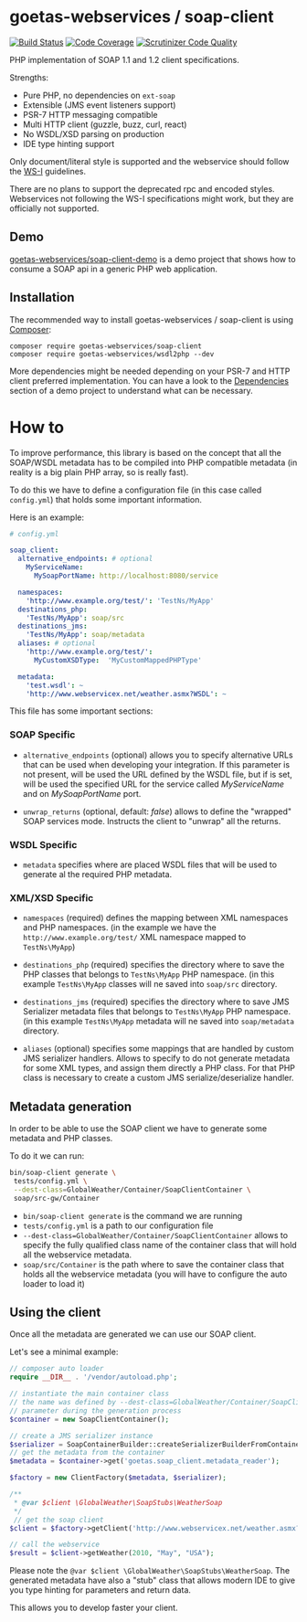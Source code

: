 # goetas-webservices / soap-client

[![Build Status](https://travis-ci.org/goetas-webservices/soap-client.svg?branch=master)](https://travis-ci.org/goetas-webservices/soap-client)
[![Code Coverage](https://scrutinizer-ci.com/g/goetas-webservices/soap-client/badges/coverage.png?b=master)](https://scrutinizer-ci.com/g/goetas-webservices/soap-client/?branch=master)
[![Scrutinizer Code Quality](https://scrutinizer-ci.com/g/goetas-webservices/soap-client/badges/quality-score.png?b=master)](https://scrutinizer-ci.com/g/goetas-webservices/soap-client/?branch=master)


PHP implementation of SOAP 1.1 and 1.2 client specifications.

Strengths: 

- Pure PHP, no dependencies on `ext-soap`
- Extensible (JMS event listeners support)
- PSR-7 HTTP messaging compatible 
- Multi HTTP client (guzzle, buzz, curl, react)
- No WSDL/XSD parsing on production
- IDE type hinting support

Only document/literal style is supported and the webservice should follow
the [WS-I](https://en.wikipedia.org/wiki/WS-I_Basic_Profile) guidelines.

There are no plans to support the deprecated rpc and encoded styles.
Webservices not following the WS-I specifications might work, but they are officially not supported.

## Demo 

[goetas-webservices/soap-client-demo](https://github.com/goetas-webservices/soap-client-demo) is a demo project
that shows how to consume a SOAP api in a generic PHP web application.


Installation
-----------

The recommended way to install goetas-webservices / soap-client is using [Composer](https://getcomposer.org/):


```
composer require goetas-webservices/soap-client
composer require goetas-webservices/wsdl2php --dev
```

More dependencies might be needed depending on your PSR-7 and HTTP client preferred implementation.
You can have a look to the [Dependencies](https://github.com/goetas-webservices/soap-client-demo#dependencies) section 
of a demo project to understand what can be necessary.

# How to

To improve performance, this library is based on the concept that all the SOAP/WSDL 
metadata has to be compiled into PHP compatible metadata (in reality is a big plain PHP array,
so is really fast).

To do this we have to define a configuration file (in this case called `config.yml`) that
holds some important information. 

Here is an example:

```yml
# config.yml

soap_client:
  alternative_endpoints: # optional
    MyServiceName:
      MySoapPortName: http://localhost:8080/service

  namespaces:
    'http://www.example.org/test/': 'TestNs/MyApp'
  destinations_php:
    'TestNs/MyApp': soap/src
  destinations_jms:
    'TestNs/MyApp': soap/metadata
  aliases: # optional
    'http://www.example.org/test/':
      MyCustomXSDType:  'MyCustomMappedPHPType'

  metadata:
    'test.wsdl': ~
    'http://www.webservicex.net/weather.asmx?WSDL': ~
```

This file has some important sections: 

### SOAP Specific
* `alternative_endpoints` (optional) allows you to specify alternative URLs that can be used
 when developing your integration. 
 If this parameter is not present, will be used the URL defined by the WSDL file, 
 but if is set, will be used the specified URL for the service called 
 *MyServiceName* and on *MySoapPortName* port.


* `unwrap_returns` (optional, default: *false*) allows to define the "wrapped" SOAP services mode. 
 Instructs the client to "unwrap" all the returns.

### WSDL Specific

* `metadata` specifies where are placed WSDL files that will be used to generate al the required PHP metadata.

 
### XML/XSD Specific
 
* `namespaces` (required) defines the mapping between XML namespaces and PHP namespaces.
 (in the example we have the `http://www.example.org/test/` XML namespace mapped to `TestNs\MyApp`)


* `destinations_php` (required) specifies the directory where to save the PHP classes that belongs to 
 `TestNs\MyApp` PHP namespace. (in this example `TestNs\MyApp` classes will ne saved into `soap/src` directory.
 

* `destinations_jms` (required) specifies the directory where to save JMS Serializer metadata files 
 that belongs to `TestNs\MyApp` PHP namespace. 
 (in this example `TestNs\MyApp` metadata will ne saved into `soap/metadata` directory.
 
 
* `aliases` (optional) specifies some mappings that are handled by custom JMS serializer handlers.
 Allows to specify to do not generate metadata for some XML types, and assign them directly a PHP class.
 For that PHP class is necessary to create a custom JMS serialize/deserialize handler.
 
 
 
## Metadata generation
 
In order to be able to use the SOAP client we have to generate some metadata and PHP classes.
 
To do it we can run:

```sh
bin/soap-client generate \
 tests/config.yml \
 --dest-class=GlobalWeather/Container/SoapClientContainer \
 soap/src-gw/Container 
```


* `bin/soap-client generate` is the command we are running
* `tests/config.yml` is a path to our configuration file
* `--dest-class=GlobalWeather/Container/SoapClientContainer` allows to specify the fully qualified class name of the 
 container class that will hold all the webservice metadata.
* `soap/src/Container` is the path where to save the container class that holds all the webservice metadata
 (you will have to configure the auto loader to load  it)

 
 
## Using the client

Once all the metadata are generated we can use our SOAP client.

Let's see a minimal example:

```php
// composer auto loader
require __DIR__ . '/vendor/autoload.php';

// instantiate the main container class
// the name was defined by --dest-class=GlobalWeather/Container/SoapClientContainer
// parameter during the generation process
$container = new SoapClientContainer();

// create a JMS serializer instance
$serializer = SoapContainerBuilder::createSerializerBuilderFromContainer($container)->build();
// get the metadata from the container
$metadata = $container->get('goetas.soap_client.metadata_reader');

$factory = new ClientFactory($metadata, $serializer);

/**
 * @var $client \GlobalWeather\SoapStubs\WeatherSoap
 */
 // get the soap client
$client = $factory->getClient('http://www.webservicex.net/weather.asmx?WSDL');

// call the webservice
$result = $client->getWeather(2010, "May", "USA");
```


Please note the `@var $client \GlobalWeather\SoapStubs\WeatherSoap`. The generated metadata have also a "stub" class
that allows modern IDE to give you type hinting for parameters and return data.

This allows you to develop faster your client.
